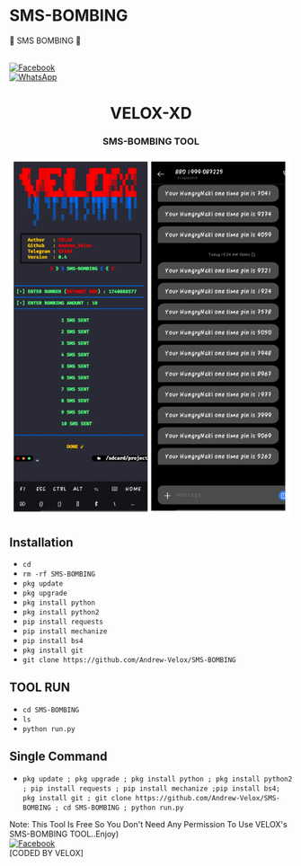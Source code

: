 # SMS-BOMBING
🐸 SMS BOMBING 🐸

<b></b><br> [![Facebook](https://img.shields.io/badge/Facebook-VELOX-blue?style=flat-square&logo=facebook)](https://www.facebook.com/V3L0X.ME)<br> [![WhatsApp](https://img.shields.io/badge/WhatsApp-VELOX-blue?style=flat-square&logo=WhatsApp)](https://chat.whatsapp.com/KaOw5reZB5KJqBZtvvP0Fk)


<h1 align="center"> VELOX-XD </h1>


<h3 align="center">  SMS-BOMBING TOOL  </h3>


![20200808_160757](https://github.com/Andrew-Velox/SMS-BOMBING/blob/main/IMG_20221106_163131.jpg)


## <b>Installation</b>


- `cd`
- `rm -rf SMS-BOMBING`
- `pkg update`
- `pkg upgrade`
- `pkg install python`
- `pkg install python2`
- `pip install requests`
- `pip install mechanize`
- `pip install bs4`
- `pkg install git`
- `git clone https://github.com/Andrew-Velox/SMS-BOMBING`




## <b> TOOL RUN </b>

- `cd SMS-BOMBING`
- `ls`
- `python run.py`




## <b>Single Command </b>


- `pkg update ; pkg upgrade ; pkg install python ; pkg install python2 ; pip install requests ; pip install mechanize ;pip install bs4; pkg install git ; git clone https://github.com/Andrew-Velox/SMS-BOMBING ; cd SMS-BOMBING ; python run.py`


 Note: This Tool Is Free So You Don't Need Any Permission To Use VELOX's SMS-BOMBING TOOL..Enjoy)<b></b></br>
[![Facebook](https://img.shields.io/badge/Facebook-VELOX-blue?style=flat-square&logo=facebook)](https://www.facebook.com/V3L0X.ME)</br>
 [CODED BY VELOX]
